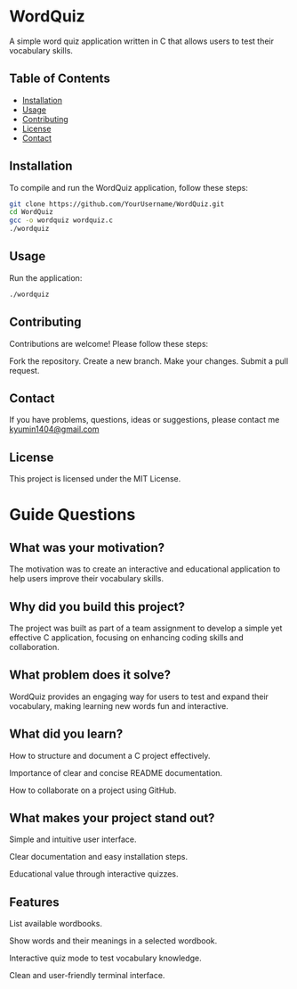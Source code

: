 # WordQuiz

A simple word quiz application written in C that allows users to test their vocabulary skills.

## Table of Contents
- [Installation](#installation)
- [Usage](#usage)
- [Contributing](#contributing)
- [License](#license)
- [Contact](#contact)

## Installation

To compile and run the WordQuiz application, follow these steps:

```bash
git clone https://github.com/YourUsername/WordQuiz.git
cd WordQuiz
gcc -o wordquiz wordquiz.c
./wordquiz
```

## Usage

Run the application:
```bash
./wordquiz
```

## Contributing

Contributions are welcome! Please follow these steps:

Fork the repository.
Create a new branch.
Make your changes.
Submit a pull request.

## Contact

If you have problems, questions, ideas or suggestions, please contact me kyumin1404@gmail.com 


## License
This project is licensed under the MIT License.

# Guide Questions
## What was your motivation?
The motivation was to create an interactive and educational application to help users improve their vocabulary skills.

## Why did you build this project?
The project was built as part of a team assignment to develop a simple yet effective C application, focusing on enhancing coding skills and collaboration.

## What problem does it solve?
WordQuiz provides an engaging way for users to test and expand their vocabulary, making learning new words fun and interactive.

## What did you learn?
How to structure and document a C project effectively.

Importance of clear and concise README documentation.

How to collaborate on a project using GitHub.

## What makes your project stand out?
Simple and intuitive user interface.

Clear documentation and easy installation steps.

Educational value through interactive quizzes.

## Features
List available wordbooks.

Show words and their meanings in a selected wordbook.

Interactive quiz mode to test vocabulary knowledge.

Clean and user-friendly terminal interface.
